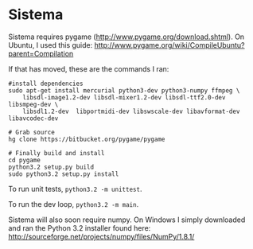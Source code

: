 Sistema
=======

Sistema requires pygame (http://www.pygame.org/download.shtml).  On Ubuntu, I used this guide: http://www.pygame.org/wiki/CompileUbuntu?parent=Compilation

If that has moved, these are the commands I ran:

```
#install dependencies
sudo apt-get install mercurial python3-dev python3-numpy ffmpeg \
    libsdl-image1.2-dev libsdl-mixer1.2-dev libsdl-ttf2.0-dev libsmpeg-dev \
    libsdl1.2-dev  libportmidi-dev libswscale-dev libavformat-dev libavcodec-dev
 
# Grab source
hg clone https://bitbucket.org/pygame/pygame
 
# Finally build and install
cd pygame
python3.2 setup.py build
sudo python3.2 setup.py install
```

To run unit tests, `python3.2 -m unittest`.

To run the dev loop, `python3.2 -m main`.

Sistema will also soon require numpy. On Windows I simply downloaded and ran the Python 3.2 installer found here: http://sourceforge.net/projects/numpy/files/NumPy/1.8.1/
